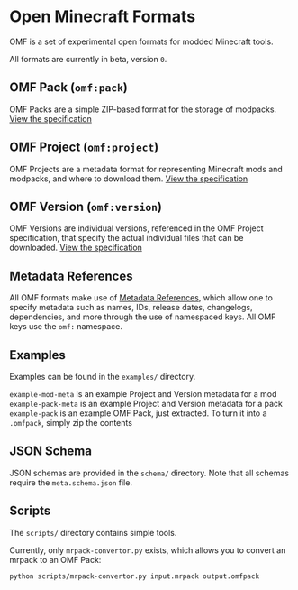 # Open Minecraft Formats
OMF is a set of experimental open formats for modded Minecraft tools.

All formats are currently in beta, version `0`. 

## OMF Pack (`omf:pack`)
OMF Packs are a simple ZIP-based format for the storage of modpacks. [View the specification](./spec/OMF_Pack.md)

## OMF Project (`omf:project`)
OMF Projects are a metadata format for representing Minecraft mods and modpacks, and where to download them. [View the specification](./spec/OMF_Project.md)

## OMF Version (`omf:version`)
OMF Versions are individual versions, referenced in the OMF Project specification, that specify the actual individual files that can be downloaded. [View the specification](./spec/OMF_Version.md)

## Metadata References
All OMF formats make use of [Metadata References](./spec/Metadata_References.md), which allow one to specify metadata such as names, IDs, release dates, changelogs, dependencies, and more through the use of namespaced keys. All OMF keys use the `omf:` namespace.

## Examples
Examples can be found in the `examples/` directory. 

`example-mod-meta` is an example Project and Version metadata for a mod  
`example-pack-meta` is an example Project and Version metadata for a pack  
`example-pack` is an example OMF Pack, just extracted. To turn it into a `.omfpack`, simply zip the contents

## JSON Schema
JSON schemas are provided in the `schema/` directory. Note that all schemas require the `meta.schema.json` file.

## Scripts
The `scripts/` directory contains simple tools. 

Currently, only `mrpack-convertor.py` exists, which allows you to convert an mrpack to an OMF Pack:

```
python scripts/mrpack-convertor.py input.mrpack output.omfpack
```